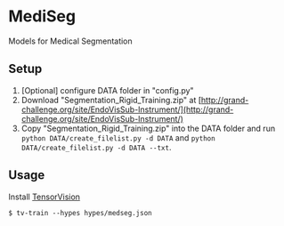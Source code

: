 # MediSeg
Models for Medical Segmentation


## Setup

1. [Optional] configure DATA folder in "config.py"
2. Download "Segmentation_Rigid_Training.zip" at [http://grand-challenge.org/site/EndoVisSub-Instrument/](http://grand-challenge.org/site/EndoVisSub-Instrument/)
3. Copy "Segmentation_Rigid_Training.zip" into the DATA folder and run `python DATA/create_filelist.py -d DATA` and `python DATA/create_filelist.py -d DATA --txt`.



## Usage

Install [TensorVision](https://github.com/TensorVision/TensorVision)

```
$ tv-train --hypes hypes/medseg.json
```
